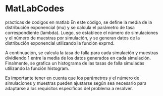 # MatLabCodes
practicas de codigos en matlab
En este código, se define la media de la distribución exponencial (mu) 
y se calcula el parámetro de tasa correspondiente (lambda). 
Luego, se establece el número de simulaciones 
y el número de muestras por simulación, 
y se generan datos de la distribución 
exponencial utilizando la función exprnd.

A continuación, se calcula la tasa de falla para cada simulación 
y muestras dividiendo 1 entre la media de los datos generados en cada simulación. 
Finalmente, se grafica un histograma de las tasas de falla simuladas utilizando la función histogram.

Es importante tener en cuenta que los parámetros y el número de simulaciones 
y muestras pueden ajustarse según sea necesario para adaptarse a los requisitos específicos del problema a resolver.
